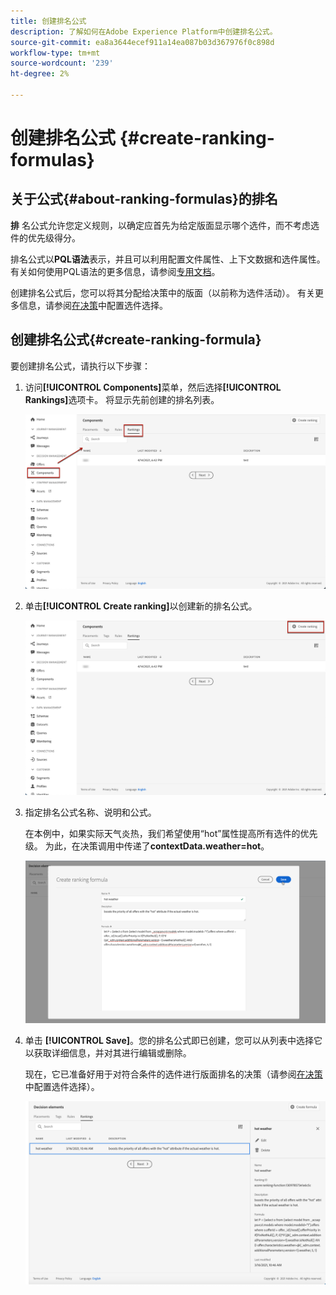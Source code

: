 ```yaml
---
title: 创建排名公式
description: 了解如何在Adobe Experience Platform中创建排名公式。
source-git-commit: ea8a3644ecef911a14ea087b03d367976f0c898d
workflow-type: tm+mt
source-wordcount: '239'
ht-degree: 2%

---
```


# 创建排名公式 {#create-ranking-formulas}

## 关于公式{#about-ranking-formulas}的排名

**排** 名公式允许您定义规则，以确定应首先为给定版面显示哪个选件，而不考虑选件的优先级得分。

排名公式以&#x200B;**PQL语法**&#x200B;表示，并且可以利用配置文件属性、上下文数据和选件属性。 有关如何使用PQL语法的更多信息，请参阅[专用文档](https://experienceleague.adobe.com/docs/experience-platform/segmentation/pql/overview.html)。

创建排名公式后，您可以将其分配给决策中的版面（以前称为选件活动）。 有关更多信息，请参阅[在决策](../offer-activities/configure-offer-selection.md)中配置选件选择。

## 创建排名公式{#create-ranking-formula}

要创建排名公式，请执行以下步骤：

1. 访问&#x200B;**[!UICONTROL Components]**&#x200B;菜单，然后选择&#x200B;**[!UICONTROL Rankings]**&#x200B;选项卡。 将显示先前创建的排名列表。

   ![](../../assets/rankings-list.png)

1. 单击&#x200B;**[!UICONTROL Create ranking]**&#x200B;以创建新的排名公式。

   ![](../../assets/ranking-create-formula.png)

1. 指定排名公式名称、说明和公式。

   在本例中，如果实际天气炎热，我们希望使用“hot”属性提高所有选件的优先级。 为此，在决策调用中传递了&#x200B;**contextData.weather=hot**。

   ![](../../assets/ranking-syntax.png)

1. 单击 **[!UICONTROL Save]**。您的排名公式即已创建，您可以从列表中选择它以获取详细信息，并对其进行编辑或删除。

   现在，它已准备好用于对符合条件的选件进行版面排名的决策（请参阅[在决策](../offer-activities/configure-offer-selection.md)中配置选件选择）。

   ![](../../assets/ranking-formula-created.png)
